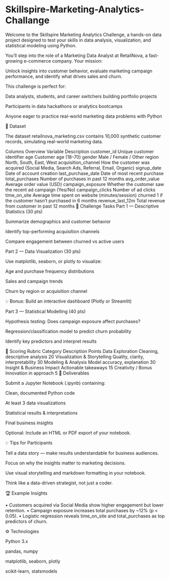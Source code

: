 # Skillspire-Marketing-Analytics-Challange
Welcome to the Skillspire Marketing Analytics Challenge, a hands-on data project designed to test your skills in data analysis, visualization, and statistical modeling using Python.

You’ll step into the role of a Marketing Data Analyst at RetailNova, a fast-growing e-commerce company. Your mission:

Unlock insights into customer behavior, evaluate marketing campaign performance, and identify what drives sales and churn.

This challenge is perfect for:

Data analysts, students, and career switchers building portfolio projects

Participants in data hackathons or analytics bootcamps

Anyone eager to practice real-world marketing data problems with Python

📂 Dataset

The dataset retailnova_marketing.csv contains 10,000 synthetic customer records, simulating real-world marketing data.

Columns Overview
Variable	Description
customer_id	Unique customer identifier
age	Customer age (18–70)
gender	Male / Female / Other
region	North, South, East, West
acquisition_channel	How the customer was acquired (Social Media, Search Ads, Referral, Email, Organic)
signup_date	Date of account creation
last_purchase_date	Date of most recent purchase
total_purchases	Number of purchases in past 12 months
avg_order_value	Average order value (USD)
campaign_exposure	Whether the customer saw the recent ad campaign (Yes/No)
campaign_clicks	Number of ad clicks
time_on_site	Average time spent on website (minutes/session)
churned	1 if the customer hasn’t purchased in 6 months
revenue_last_12m	Total revenue from customer in past 12 months
🎯 Challenge Tasks
Part 1 — Descriptive Statistics (30 pts)

Summarize demographics and customer behavior

Identify top-performing acquisition channels

Compare engagement between churned vs active users

Part 2 — Data Visualization (30 pts)

Use matplotlib, seaborn, or plotly to visualize:

Age and purchase frequency distributions

Sales and campaign trends

Churn by region or acquisition channel

💡 Bonus: Build an interactive dashboard (Plotly or Streamlit)

Part 3 — Statistical Modelling (40 pts)

Hypothesis testing: Does campaign exposure affect purchases?

Regression/classification model to predict churn probability

Identify key predictors and interpret results

🧮 Scoring Rubric
Category	Description	Points
Data Exploration	Cleaning, descriptive analysis	20
Visualization & Storytelling	Quality, clarity, interpretability	30
Modeling & Analysis	Model accuracy, explanation	30
Insight & Business Impact	Actionable takeaways	15
Creativity / Bonus	Innovation in approach	5
📘 Deliverables

Submit a Jupyter Notebook (.ipynb) containing:

Clean, documented Python code

At least 3 data visualizations

Statistical results & interpretations

Final business insights

Optional: Include an HTML or PDF export of your notebook.

💡 Tips for Participants

Tell a data story — make results understandable for business audiences.

Focus on why the insights matter to marketing decisions.

Use visual storytelling and markdown formatting in your notebook.

Think like a data-driven strategist, not just a coder.

🏆 Example Insights

• Customers acquired via Social Media show higher engagement but lower retention.
• Campaign exposure increases total purchases by ~12% (p < 0.05).
• Logistic regression reveals time_on_site and total_purchases as top predictors of churn.

⚙️ Technologies

Python 3.x

pandas, numpy

matplotlib, seaborn, plotly

scikit-learn, statsmodels
